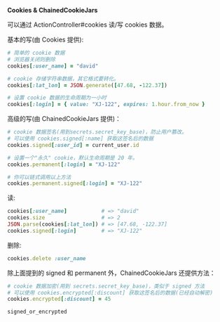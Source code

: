**Cookies & ChainedCookieJars**

可以通过 ActionController#cookies 读/写 cookies 数据。

基本的写(由 Cookies 提供):

```ruby
# 简单的 cookie 数据
# 浏览器关闭则删除
cookies[:user_name] = "david"

# cookie 存储字符串数据，其它格式要转化。
cookies[:lat_lon] = JSON.generate([47.68, -122.37])

# 设置 cookie 数据的生命周期为一小时
cookies[:login] = { value: "XJ-122", expires: 1.hour.from_now }
```

高级的写(由 ChainedCookieJars 提供)：

```ruby
# cookie 数据签名(用到secrets.secret_key_base)，防止用户篡改。
# 可以使用 cookies.signed[:name] 获取这签名后的数据
cookies.signed[:user_id] = current_user.id

# 设置一个"永久" cookie，默认生命周期是 20 年。
cookies.permanent[:login] = "XJ-122"

# 你可以链式调用以上方法
cookies.permanent.signed[:login] = "XJ-122"
```

读:

```ruby
cookies[:user_name]           # => "david"
cookies.size                  # => 2
JSON.parse(cookies[:lat_lon]) # => [47.68, -122.37]
cookies.signed[:login]        # => "XJ-122"
```
  
删除:

```ruby
cookies.delete :user_name
```

除上面提到的 signed 和 permanent 外，ChainedCookieJars 还提供方法：

```ruby
# cookie 数据加密(用到 secrets.secret_key_base)，类似于 signed 方法
# 可以使用 cookies.encrypted[:discount] 获取这签名后的数据(已经自动解密)
cookies.encrypted[:discount] = 45

signed_or_encrypted
```
